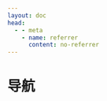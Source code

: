 ```yaml
---
layout: doc
head:
  - - meta
    - name: referrer
      content: no-referrer
---
```


# 导航

<WebsiteList :websiteData="newData" />

<!-- 参考：https://github.com/maomao1996/vitepress-nav-template -->

<script setup>
import WebsiteList from '../components/WebsiteList.vue'
// import WebsiteListTwo from '../components/WebsiteListTwo.vue'
import {myWibsiteData, navData} from "../common/website.js";
const newData = [...myWibsiteData,...navData]
</script>
